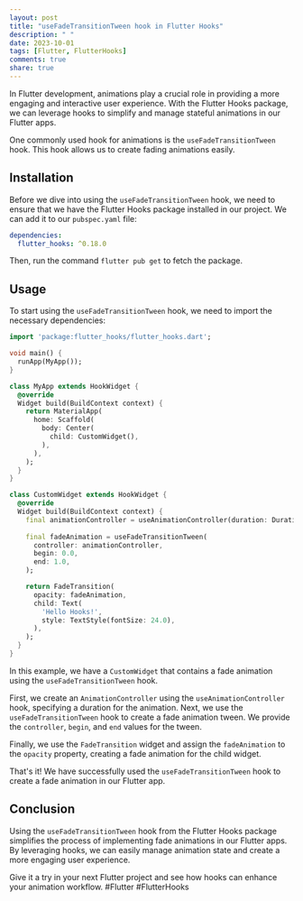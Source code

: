 ```yaml
---
layout: post
title: "useFadeTransitionTween hook in Flutter Hooks"
description: " "
date: 2023-10-01
tags: [Flutter, FlutterHooks]
comments: true
share: true
---
```


In Flutter development, animations play a crucial role in providing a more engaging and interactive user experience. With the Flutter Hooks package, we can leverage hooks to simplify and manage stateful animations in our Flutter apps.

One commonly used hook for animations is the `useFadeTransitionTween` hook. This hook allows us to create fading animations easily.

## Installation

Before we dive into using the `useFadeTransitionTween` hook, we need to ensure that we have the Flutter Hooks package installed in our project. We can add it to our `pubspec.yaml` file:

```yaml
dependencies:
  flutter_hooks: ^0.18.0
```

Then, run the command `flutter pub get` to fetch the package.

## Usage

To start using the `useFadeTransitionTween` hook, we need to import the necessary dependencies:

```dart
import 'package:flutter_hooks/flutter_hooks.dart';

void main() {
  runApp(MyApp());
}

class MyApp extends HookWidget {
  @override
  Widget build(BuildContext context) {
    return MaterialApp(
      home: Scaffold(
        body: Center(
          child: CustomWidget(),
        ),
      ),
    );
  }
}

class CustomWidget extends HookWidget {
  @override
  Widget build(BuildContext context) {
    final animationController = useAnimationController(duration: Duration(seconds: 1));
  
    final fadeAnimation = useFadeTransitionTween(
      controller: animationController,
      begin: 0.0,
      end: 1.0,
    );

    return FadeTransition(
      opacity: fadeAnimation,
      child: Text(
        'Hello Hooks!',
        style: TextStyle(fontSize: 24.0),
      ),
    );
  }
}
```

In this example, we have a `CustomWidget` that contains a fade animation using the `useFadeTransitionTween` hook. 

First, we create an `AnimationController` using the `useAnimationController` hook, specifying a duration for the animation. Next, we use the `useFadeTransitionTween` hook to create a fade animation tween. We provide the `controller`, `begin`, and `end` values for the tween.

Finally, we use the `FadeTransition` widget and assign the `fadeAnimation` to the `opacity` property, creating a fade animation for the child widget.

That's it! We have successfully used the `useFadeTransitionTween` hook to create a fade animation in our Flutter app.

## Conclusion

Using the `useFadeTransitionTween` hook from the Flutter Hooks package simplifies the process of implementing fade animations in our Flutter apps. By leveraging hooks, we can easily manage animation state and create a more engaging user experience.

Give it a try in your next Flutter project and see how hooks can enhance your animation workflow. #Flutter #FlutterHooks